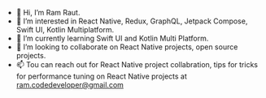 - 👋 Hi, I’m Ram Raut.
- 👀 I’m interested in React Native, Redux, GraphQL, Jetpack Compose, Swift UI, Kotlin Multiplatform.
- 🌱 I’m currently learning Swift UI and Kotlin Multi Platform.
- 💞️ I’m looking to collaborate on React Native projects, open source projects.
- 📫 Tou can reach out for React Native project collabration, tips for tricks for performance tuning on React Native projects at ram.codedeveloper@gmail.com 

<!---
rautram/rautram is a ✨ special ✨ repository because its `README.md` (this file) appears on your GitHub profile.
You can click the Preview link to take a look at your changes.
--->

